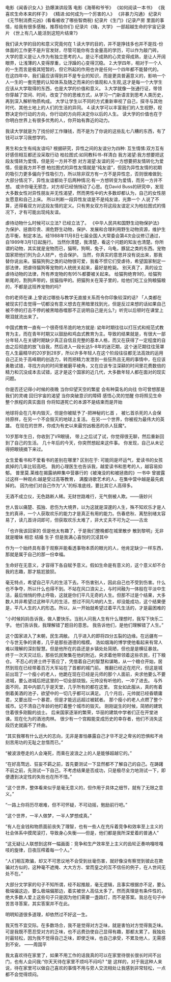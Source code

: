电影《闻香识女人》劲爆演讲段落
电影《海蒂和爷爷》
《如何阅读一本书》
《我喜欢生命本来的样子》
《精进:如何成为一个厉害的人》
《非暴力沟通》
纪录片《无节制消费元凶》(看看被收了哪些智商税)
纪录片《生门》(记录产房 里面的事情，给我有很多感触，推荐给你们)
纪录片《嗨，大学》
一部超越生命的宇宙记录片 《世上有几人能活到这短片结束?》

我们读大学的目的和意义究竟何在
1.读大学的目的，并不是挣钱多也并不是找-份体面的工作更不是升官发财，尽管可能你有含金量高的学历，可以作为敲门砖。
大学的意义是让人作为有独立思考的人。是让不成熟的心灵变得成熟，是让人开阔眼界，让浅薄的人变得厚重，让浮躁的心变得沉稳。
2.大学四年，相对于一个人的一生而言是极其短暂的，但它所起的作用也许是任何一个四年都不能替代的。
在这四年中，我们最应该得到并不是专业的知识，而是更具普遍意义的，影响一个人一生的一套完整的认知体系及随之而来的价值观和人生观,这才是每一个大学生应该从大学取得的东西，也是大学的价值和意义。
3.大学就像一张通行证，带领你穿越了空间、时间，改变了你的思维方式，从学习一门新语言到思考人类历史，再到深入解析物质构成。
大学让学生以不同的方式重新审视了自己，探寻与其他时代、其他土地上的人们的生活的异同。
4.读大学可以丰富我们的人生视野，视野决定你行动的方向，你行动的方向将决定你以后的人生。
读大学的价值也在于你明白世界上有很多优秀的人，你开始有靠近的动力。

我读大学就是为了找份好工作赚钱，而不是为了你说的这些乱七八糟的东西，有了钱可以学习我想学的。

男生和女生有纯友谊吗?
根据研究，异性之间的友谊分为四种:
互生情愫:双方互有好感但相互都还没采取行动
柏拉图式:如同教科书-样清白
我方渴望:我方想要把这段友情转为爱情，但是另一方并不想
对方渴望:友谊的另一方想要把友情转化为爱情，但是我方并不想
柏拉图式的异性友情就是“纯友谊”，但因为异性友情的初期的吸引力更多偏向于性吸引力，所以除非双方有一方不是异性恋，否则很难做到;
大部分情况下，异性友谊都处于后两种情况:有一方想转变为爱情，而另一方并不想。
或许你毫无邪念，对方却已经悄悄动了心思。在David Buss的研究中，发现大多数女性对异性朋友并无性渴望，然而男性中的大多数却都认为，自己的女性朋友愿意和自己上床。
所以判断一段异性友谊是不是纯友谊，光靠一个 人说了不算，还得看双方对这段友情的定义。只有男女双方将这段友谊定义为柏拉图式的情况下，才有可能出现纯友谊。

虐待动物什么时候可以立法?
已经立法了。
《中华人民共和国野生动物保护法》为保护、拯救珍贵、濒危野生动物，保护、发展和合理利用野生动物资源，维护生态平衡，制定本法。经1988年11月8日七届全国人大常委会第4次会议修订通过，自1989年3月1日起施行。
当然你清楚，我清楚，看这个问题的知友也清楚。你所谓的动物，其实就是宠物而已，猫啊，狗啊，兔子，乌龟，豚鼠之类的东西。宠物国家把他们列为企人财产，也会保护。
当然，你真实的意思并没有说出来，那我替你说出来。猫猫狗狗之类的动物很可爱，我看不惯它们受虐待，希望国家制定一部法律，把虐待猫狗等宠物的人统统关起来，最好是枪毙。
别天真了，真的设立虐待动物的法律，所有养宠物的有95%都要被关起来。
给猫狗绝育9的，给猫狗断尾的，割狗声带的，拔猫指甲的。把猫狗关在笼子里的，给他们吃工业狗粮猫粮的，不都是这班养宠物的吗?

你的老师在课.上曾说过哪些与教学无直接关系而令你印象较深的话?
「人类都在被现实打击觉得一切都没有意义想去在黑暗里找到光，但是反过来想的话如果自己被不停的打击不停的被黑暗吞噬那不正说明自己是光么?」听完以后顿时在课堂上眼泪就流出来了。

中国式教育一直有一个很奇怪吊诡的地方就是:
幼年时期往往以打压式和规范式教育为主，而在青年时期又以鼓励和鸡血式教育为主。导致的结果就是，有很大一部分年轻人在关键时期缺少真正自信且完整的基本人格，而又在获得了一定程度的自由之后彻底的放飞自我，然后进入一段长达5-8年的迷茫期，这个迷茫期往往笼罩在人生最精华的20岁到28岁，所以许多年轻人在这个阶段往往都无法高效的运用自己正处于高峰期的创造力，转而把精力发泄到一些狂热且无用的事情中，在应该勇敢试错，寻找方向的时间里被磨平棱角，又在应该专注深耕的时间里花费数倍的精力和沉没成本去试错，这才是这个国家的近几代，大多数年轻人都在面对的现实问题。

你是否还记得小时候的夜晚
当你仰望天空的繁星
会有种莫名的向往
你可曾想那是我们的灵魂
回归宇宙的渴望
当你突破意识的障碍
感悟心灵的觉醒
你将照见生命整个旅程的真实面目
你将知道死亡的本源不是结束而是开始

地球将会在几年内毁灭，但是你被赋予了-把神秘的匕首 ，
被匕首杀死的人会保持原样，在另一个不会毁灭的地球上复活。
在另-一个世界，你被视为最伟大的英雄。
在现在的世界，你成为有史以来最穷凶极恶的杀人狂魔°。

10岁那年生日，你收到了VR眼镜，
带上之后试了试，你觉得很无聊，然后重新回到了自己的生活。
几十年后的今天，你突然想起来这件事。
你发现，自己从未记得把眼镜摘下来过。

女生爱看书和不爱看书的差别在哪里?
区别在于:
可能同是坏运气，爱读书的女孩疯掉的几率比较高吧。
我的心理医生也告诉我，越爱读书和思考的人，越容易抑郁。
普里莫.莱维在揭露纳粹集中营暴行的《被淹没的和被拯救的》一书中
曾披露过这样一种观点:越是受过高等教育，
满腹诗歌艺术的人，在集中营中越是最先疯掉的。
因为他们对自己作为“人”的标准底线，要比其它人高得多。

无酒不成立仪，无色路断人稀。无财世路难行，无气倒被人欺。——唐妙兴



世人皆以痛楚、孤独、悲伤为大境界，以为这就是深邃的人生，殊不知欢乐才是人生的真谛，一个人获取欢乐的能力才是真正有用的能力。伤春悲秋、离愁别绪太容易了，读几首诗词即可，但获取欢乐太难了，非大丈夫不可为之——古龙

「也许我该回家的 但是他太有趣了，于是我们整晚都在城里散步 散到黎明」无非就是暧昧 相恋 结婚 生子 但是我满心喜悦的沉浸其中

作为一个始终具有善于观察并能看透事物本质的眼光的人，他肯定缺少一样东西，那就是属于自己的那一份幸福。

生命好在无意义，才容得下各自赋予意义。假如生命是有意义的，这个意义却不合我的志趣，那才尴尬狼狈。

毫无特点，希望自己平凡的生活下去。不伤害别人，因此自己也不受到伤害。什么也不争夺，所以什么也得不到。不站在风口浪尖上，与时间融为一体般在平淡中生活，最后悄悄的停止呼吸，这就是你们平凡无奇的人生。但那不过是个结果，大多数人并非希望过这种平凡的生活，想过不同凡响的人生，却没能成功，这个结果便是，平凡人生的人的形态。所以，从一开始就希望过着平凡生活的，才是最困难的

“小时候妈妈告诉我，做人要快乐。当别人问我人生有什么理想时，我写下快乐二字。
他们告诉我，我理解错了题目的意思。
我告诉他们，是他们理解错了人生。”



这个国家进入了末朝，民生凋敝。
几乎进入的即将四分五裂的边缘。在远疆有一个与世无争的贤者，几乎是那些道德的楷模。
浩如烟海的博学使他看起来有常人难以理解的深刻智慧。但是他所在的县还是乡镇处处简陋，但也是是横征暴敛。 
终于一次天灾过后，那些饥民聚集在他的附近。央求着他带领着这些农民，打下粮仓。
不忍心的贤士终于答应了，凭借着自己的智慧和谋略，从一个粮仓开始，居然到现在已经带着百万大军站在了首都的城门前。 
推翻已经近在咫尺，但这是城前出现了一个瘦小的老人，他跪在现在已经是元师的那个人面前，央求他要么不要进城，要么进城后把这里的一切全部烧毁。元帅没有听他的，一冲了进去。
与外面不同，其中内部几乎是天堂，几乎所有的都在这里。 宫女如此服从，真的有着倒着美酒的池子，欲望中的一切几乎都可以满足。 几个月后，元帅就已经昏聩庸君，又要出现一个暴君，但是才能远远超过被弑者。 
那个瘦小的老人点燃了整个城市。记不清自己年龄的他盯着整个城市的毁灭。 刚刚诞生的时候，简陋的建筑住着很多刚毅的战士。
后来国家逐渐的繁荣，华丽的建筑中学者们正在开堂进谏。现在化为的酒池肉林。
很少有一个宫殿能变成历史的幸存者，他们不消失这段历史就画不了终曲。



“其实我哪有什么远大的志向，无非是害怕暴露自己才华不足之卑劣的恐惧和不肯刻苦用功的无耻之怠惰而已。”

“被波浪卷走的人会淹死，而乘在波浪之上的人是能够超越它的。”

“在好高骛远、狂妄不羁之前，首先要测试一下显然都不了解自己的自己。在踌躇不前之前，先测试一下自己。不考虑结果是否成功，只是极尽全力地测试一下，即便遭到决定性的失败也在所不惜。”

“这个世界，整体看来似乎是毫无意义的，但作用于具体之细节，就有了无限之意义。”

“一路上你将历尽艰难，但不可怀疑，不可动摇，勉励前行吧。”

“这个世界，一半人做梦，一半人梦想成真。”

 “有人在金钱和物质面前丧失了理智，也有一些人在充斥着竞争和效率至上主义的社会体系中摸爬滚打，导致身心失衡——但是，他们都是我所深爱着的普通人”

“这无疑让人联想到这样一幅画面：竞争和生产效率至上主义的齿轮正奏响嘎吱嘎吱的旋律，日夜压榨着每一个人。”

 “人们相互欺骗，却又不可思议地不会受到丝毫伤害，就好像没有察觉到彼此在欺骗对方似的，这种毫不遮掩、大大方方、堂而皇之的互不信任的例子，在人世间无处不在。”





大部分文学家的句子不知所谓，经不起推敲，毫无逻辑，且事实根据亦不足，要么极端偏这边，要么极端偏那边，着实被世人高估太多了。然而真理是有条件性的，绝大多数人爱上这些句子只是因为他们需要一盏路灯，而不是答案。我总在句子中苦苦寻答案，其实答案并不在此。

明明知道很多道理，却依然过不好这一生。

我天性不宜交际。在多数场合，我不是觉得对方乏味，就是害怕对方觉得我乏味。可是我既不愿忍受对方的乏味，也不远费劲使自己显得有趣，那都太累了。我独处时最轻松，因为我不觉得自己乏味，即使乏味，也自己承受，不累及他人，无需感到不安。 ——周国平


我太喜欢待在家里了，如果不用工作的话我真的可以在家里待很长很长时间不出门，也有人会问我:“你天天待在家里不烦吗不闷吗? "是
这样的，对于我这种人来说，待在家里可以做自己喜欢的事情不用与旁人交流相处让我感到非常轻松，一点都不会觉得烦闷。
